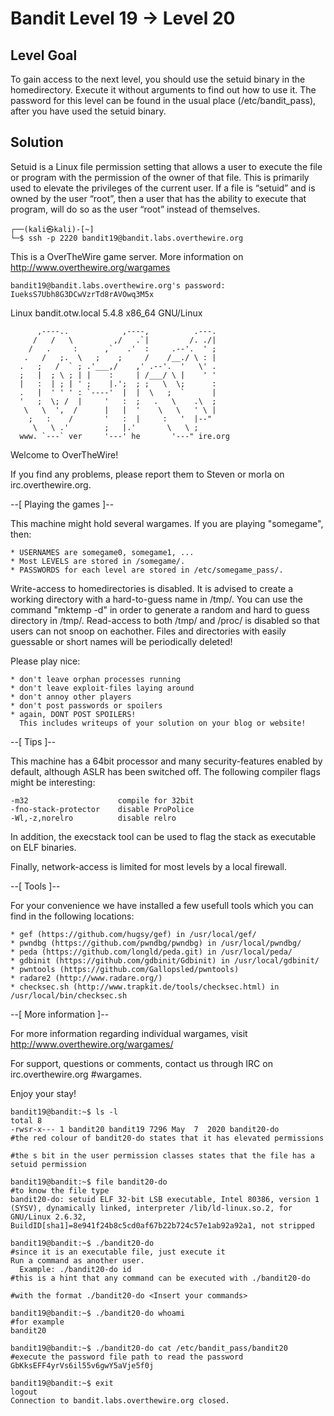 # Bandit Level 19 → Level 20

## Level Goal
To gain access to the next level, you should use the setuid binary in the homedirectory. Execute it without arguments to find out how to use it. The password for this level can be found in the usual place (/etc/bandit_pass), after you have used the setuid binary.

## Solution

Setuid is a Linux file permission setting that allows a user to execute the file or program with the permission of the owner of that file. This is primarily used to elevate the privileges of the current user.
If a file is “setuid” and is owned by the user “root”, then a user that has the ability to execute that program, will do so as the user “root” instead of themselves.

```
┌──(kali㉿kali)-[~]
└─$ ssh -p 2220 bandit19@bandit.labs.overthewire.org   
```

This is a OverTheWire game server. More information on http://www.overthewire.org/wargames

```
bandit19@bandit.labs.overthewire.org's password: IueksS7Ubh8G3DCwVzrTd8rAVOwq3M5x
```

Linux bandit.otw.local 5.4.8 x86_64 GNU/Linux
```
      ,----..            ,----,          .---.
     /   /   \         ,/   .`|         /. ./|
    /   .     :      ,`   .'  :     .--'.  ' ;
   .   /   ;.  \   ;    ;     /    /__./ \ : |
  .   ;   /  ` ; .'___,/    ,' .--'.  '   \' .
  ;   |  ; \ ; | |    :     | /___/ \ |    ' '
  |   :  | ; | ' ;    |.';  ; ;   \  \;      :
  .   |  ' ' ' : `----'  |  |  \   ;  `      |
  '   ;  \; /  |     '   :  ;   .   \    .\  ;
   \   \  ',  /      |   |  '    \   \   ' \ |
    ;   :    /       '   :  |     :   '  |--"
     \   \ .'        ;   |.'       \   \ ;
  www. `---` ver     '---' he       '---" ire.org

```

Welcome to OverTheWire!

If you find any problems, please report them to Steven or morla on
irc.overthewire.org.

--[ Playing the games ]--

  This machine might hold several wargames.
  If you are playing "somegame", then:

    * USERNAMES are somegame0, somegame1, ...
    * Most LEVELS are stored in /somegame/.
    * PASSWORDS for each level are stored in /etc/somegame_pass/.

  Write-access to homedirectories is disabled. It is advised to create a
  working directory with a hard-to-guess name in /tmp/.  You can use the
  command "mktemp -d" in order to generate a random and hard to guess
  directory in /tmp/.  Read-access to both /tmp/ and /proc/ is disabled
  so that users can not snoop on eachother. Files and directories with
  easily guessable or short names will be periodically deleted!

  Please play nice:

    * don't leave orphan processes running
    * don't leave exploit-files laying around
    * don't annoy other players
    * don't post passwords or spoilers
    * again, DONT POST SPOILERS!
      This includes writeups of your solution on your blog or website!

--[ Tips ]--

  This machine has a 64bit processor and many security-features enabled
  by default, although ASLR has been switched off.  The following
  compiler flags might be interesting:

    -m32                    compile for 32bit
    -fno-stack-protector    disable ProPolice
    -Wl,-z,norelro          disable relro

  In addition, the execstack tool can be used to flag the stack as
  executable on ELF binaries.

  Finally, network-access is limited for most levels by a local
  firewall.

--[ Tools ]--

 For your convenience we have installed a few usefull tools which you can find
 in the following locations:

    * gef (https://github.com/hugsy/gef) in /usr/local/gef/
    * pwndbg (https://github.com/pwndbg/pwndbg) in /usr/local/pwndbg/
    * peda (https://github.com/longld/peda.git) in /usr/local/peda/
    * gdbinit (https://github.com/gdbinit/Gdbinit) in /usr/local/gdbinit/
    * pwntools (https://github.com/Gallopsled/pwntools)
    * radare2 (http://www.radare.org/)
    * checksec.sh (http://www.trapkit.de/tools/checksec.html) in /usr/local/bin/checksec.sh

--[ More information ]--

  For more information regarding individual wargames, visit
  http://www.overthewire.org/wargames/

  For support, questions or comments, contact us through IRC on
  irc.overthewire.org #wargames.

  Enjoy your stay!

```          
bandit19@bandit:~$ ls -l                                                    
total 8
-rwsr-x--- 1 bandit20 bandit19 7296 May  7  2020 bandit20-do        #the red colour of bandit20-do states that it has elevated permissions
                                                                    #the s bit in the user permission classes states that the file has a setuid permission

bandit19@bandit:~$ file bandit20-do                                 #to know the file type
bandit20-do: setuid ELF 32-bit LSB executable, Intel 80386, version 1 (SYSV), dynamically linked, interpreter /lib/ld-linux.so.2, for GNU/Linux 2.6.32, BuildID[sha1]=8e941f24b8c5cd0af67b22b724c57e1ab92a92a1, not stripped

bandit19@bandit:~$ ./bandit20-do                                    #since it is an executable file, just execute it
Run a command as another user.
  Example: ./bandit20-do id                                         #this is a hint that any command can be executed with ./bandit20-do
                                                                    #with the format ./bandit20-do <Insert your commands> 
  
bandit19@bandit:~$ ./bandit20-do whoami                             #for example
bandit20

bandit19@bandit:~$ ./bandit20-do cat /etc/bandit_pass/bandit20      #execute the password file path to read the password
GbKksEFF4yrVs6il55v6gwY5aVje5f0j

bandit19@bandit:~$ exit
logout
Connection to bandit.labs.overthewire.org closed.
                   
```

